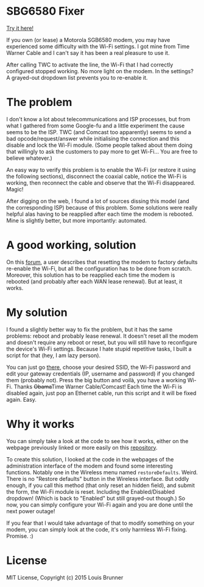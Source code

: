 # SBG6580 Fixer

[Try it here!](https://LouisBrunner.github.io/SBG6580-Fixer)

If you own (or lease) a Motorola SGB6580 modem, you may have experienced some difficulty with the Wi-Fi settings.
I got mine from Time Warner Cable and I can't say it has been a real pleasure to use it.

After calling TWC to activate the line, the Wi-Fi that I had correctly configured stopped working.
No more light on the modem. In the settings? A grayed-out dropdown list prevents you to re-enable it.

# The problem

I don't know a lot about telecommunications and ISP processes, but from what I gathered from some Google-fu and a little experiment the cause seems to be the ISP.
TWC (and Comcast too apparently) seems to send a bad opcode/request/answer while initialising the connection and this disable and lock the Wi-Fi module.
(Some people talked about them doing that willingly to ask the customers to pay more to get Wi-Fi... You are free to believe whatever.)

An easy way to verify this problem is to enable the Wi-Fi (or restore it using the following sections), disconnect the coaxial cable, notice the Wi-Fi is working, then reconnect the cable and observe that the Wi-Fi disappeared. Magic!

After digging on the web, I found a lot of sources dissing this model (and the corresponding ISP) because of this problem.
Some solutions were really helpful alas having to be reapplied after each time the modem is rebooted. Mine is slightly better, but more importantly: automated.

# A good working, solution

On this [forum](http://forums.timewarnercable.com/t5/Connectivity/SBG6580-Primary-WiFi-Disabled-and-Grayed-out/m-p/16211#M2427),
a user describes that resetting the modem to factory defaults re-enable the Wi-Fi, but all the configuration has to be done from scratch.
Moreover, this solution has to be reapplied each time the modem is rebooted (and probably after each WAN lease renewal). But at least, it works.

# My solution

I found a slightly better way to fix the problem, but it has the same problems: reboot and probably lease renewal.
It doesn't reset all the modem and doesn't require any reboot or reset, but you will still have to reconfigure the device's Wi-Fi settings.
Because I hate stupid repetitive tasks, I built a script for that (hey, I am lazy person).

You can just go [there](https://LouisBrunner.github.io/SBG6580-Fixer), choose your desired SSID, the Wi-Fi password and edit your gateway credentials (IP, username and password) if you changed them (probably not).
Press the big button and voilà, you have a working Wi-Fi. Thanks ~~Obama~~Time Warner Cable/Comcast!
Each time the Wi-Fi is disabled again, just pop an Ethernet cable, run this script and it will be fixed again. Easy.

# Why it works

You can simply take a look at the code to see how it works, either on the webpage previously linked or more easily on this [repository](https://github.com/LouisBrunner/SBG6580-Fixer/blob/master/index.html).

To create this solution, I looked at the code in the webpages of the administration interface of the modem and found some interesting functions.
Notably one in the Wireless menu named `restoreDefaults`. Weird. There is no "Restore defaults" button in the Wireless interface.
But oddly enough, if you call this method (that only reset an hidden field), and submit the form, the Wi-Fi module is reset.
Including the Enabled/Disabled dropdown! (Which is back to "Enabled" but still grayed-out though.)
So now, you can simply configure your Wi-Fi again and you are done until the next power outage!

If you fear that I would take advantage of that to modify something on your modem, you can simply look at the code, it's only harmless Wi-Fi fixing. Promise. :)

# License

MIT License, Copyright (c) 2015 Louis Brunner
